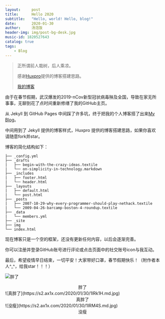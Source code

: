 ```yaml
---
layout:     post
title:      Hello 2020
subtitle:   "Hello, world! Hello, blog!"
date:       2020-01-30
author:     汤泡饭
header-img: img/post-bg-desk.jpg
music-id: 1820527643
catalog: true
tags:
    - Blog
---
```


> 正所谓前人栽树，后人乘凉。
> 
> 感谢[Huxpro](https://github.com/huxpro)提供的博客搭建思路。
> 
> [我的博客](https://tmyuan627.github.io)


由于在春节假期，武汉爆发的2019-nCov新型冠状病毒殃及全国，导致在家无所事事，无聊到花了点时间重新修缮了我的GitHub主页。

从 Jekyll 到 GitHub Pages 中间踩了许多坑，终于把我的个人博客搭了出来[My Blog](https://tmyuan627.github.io)。

中间用到了 Jekyll 提供的博客样式，Huxpro 提供的博客搭建思路，如果你喜欢请随意fork并star。

博客的简化结构如下：

```
├── _config.yml
├── _drafts
|   ├── begin-with-the-crazy-ideas.textile
|   └── on-simplicity-in-technology.markdown
├── _includes
|   ├── footer.html
|   └── header.html
├── _layouts
|   ├── default.html
|   └── post.html
├── _posts
|   ├── 2007-10-29-why-every-programmer-should-play-nethack.textile
|   └── 2009-04-26-barcamp-boston-4-roundup.textile
├── _data
|   └── members.yml
├── _site
├── img
└── index.html
```

现在博客只是一个空的框架，还没有更新任何内容，以后会逐渐完善。

你可以注册并登录GitHub账号进行评论或点击页面中的社交账号icon与我互动。

最后，希望疫情早日结束，一切平安！大家带好口罩，春节假期快乐！（附作者本人^_^，给我star！！！）

![胖了](https://s2.ax1x.com/2020/01/30/1lRKN8.md.jpg)
<center>胖了</center>
![真胖了](https://s2.ax1x.com/2020/01/30/1lRk1H.md.jpg)
<center>真胖了</center>
![没瘦](https://s2.ax1x.com/2020/01/30/1lRM4S.md.jpg)
<center>没瘦</center>

